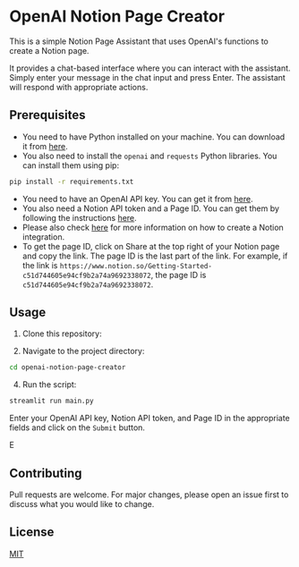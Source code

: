 # OpenAI Notion Page Creator

This is a simple Notion Page Assistant that uses OpenAI's functions to create a Notion page. 

It  provides a chat-based interface where you can interact with the assistant. Simply enter your message in the chat input and press Enter. The assistant will respond with appropriate actions.

## Prerequisites

- You need to have Python installed on your machine. You can download it from [here](https://www.python.org/downloads/).
- You also need to install the `openai` and `requests` Python libraries. You can install them using pip:

```bash
pip install -r requirements.txt
```

- You need to have an OpenAI API key. You can get it from [here](https://beta.openai.com/signup/).
- You also need a Notion API token and a Page ID. You can get them by following the instructions [here](https://developers.notion.com/docs).
- Please also check [here](https://developers.notion.com/docs/create-a-notion-integration) for more information on how to create a Notion integration.
- To get the page ID, click on Share  at the top right of your Notion page and copy the link. The page ID is the last part of the link. For example, if the link is `https://www.notion.so/Getting-Started-c51d744605e94cf9b2a74a9692338072`, the page ID is `c51d744605e94cf9b2a74a9692338072`.


## Usage

1. Clone this repository:

2. Navigate to the project directory:

```bash
cd openai-notion-page-creator
```

4. Run the script:

```bash
streamlit run main.py
```
Enter your OpenAI API key, Notion API token, and Page ID in the appropriate fields and click on the `Submit` button.

E
## Contributing

Pull requests are welcome. For major changes, please open an issue first to discuss what you would like to change.

## License

[MIT](https://choosealicense.com/licenses/mit/)

